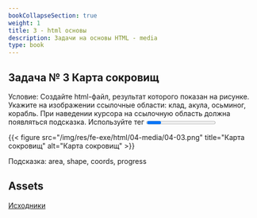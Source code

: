 ```yaml
---
bookCollapseSection: true
weight: 1
title: 3 - html основы
description: Задачи на основы HTML - media
type: book
---
```


## Задача № 3 Карта сокровищ

Условие: Создайте html-файл, результат которого показан на рисунке.  Укажите на изображении ссылочные области: клад, акула, осьминог, корабль. При наведении курсора на ссылочную область должна появляться подсказка. Используйте тег <progress> для элемента под изображением, наглядно показывающем какая часть пути до клада пройдена.

{{< figure src="/img/res/fe-exe/html/04-media/04-03.png" title="Карта сокровищ" alt="Карта сокровищ" >}}

Подсказка: area, shape, coords, progress

## Assets

[Исходники](/img/res/fe-exe/html/04-media/04-03-getImage.jpg)


